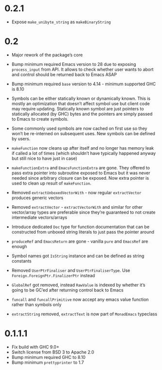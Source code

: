 # 0.2.1

- Expose `make_unibyte_string` as `makeBinaryString`

# 0.2

- Major rework of the package’s core

- Bump minimum required Emacs version to 28 due to exposing `process_input` from API. It allows to check whether user wants to abort and control should be returned back to Emacs ASAP

- Bump minimum required `base` version to 4.14 - minimum supported GHC is 8.10

- Symbols can be either statically known or dynamically known. This is mostly an optimization that doesn’t affect symbol use but client code may require updating. Statically known symbol are just pointers to statically allocated (by GHC) bytes and the pointers are simply passed to Emacs to create symbols.

- Some commonly used symbols are now cached on first use so they won’t be re-interned on subsequent uses. New symbols can be defined by users.

- `makeFunction` now cleans up after itself and no longer has memory leak if called a lot of times (which shouldn’t have typically happened anyway but still nice to have just in case)

- `makeFunctionExtra` and `EmacsFunctionExtra` are gone. They offered to pass extra pointer into subroutine exposed to Emacs but it was never needed since arbitrary closure can be exposed. Now extra pointer is used to clean up result of `makeFunction`.

- Removed `extractUnboxedVectorWith` - now regular `extractVector` produces generic vectors

- Removed `extractVector` - `extractVectorWith` and similar for other vector/array types are preferable since they’re guaranteed to not create intermediate vectors/arrays

- Introduce dedicated `Doc` type for function documentation that can be constructed from unboxed string literals to just pass the pointer around

- `produceRef` and `EmacsReturn` are gone - vanilla `pure` and `EmacsRef` are enough

- Symbol names got `IsString` instance and can be defined as string constants

- Removed `UserPtrFinaliser` and `UserPtrFinaliserType`. Use `Foreign.ForeignPtr.FinalizerPtr` instead

- `GlobalRef` got removed, instead `RawValue` is indexed by whether it’s going to be GC’ed after returning control back to Emacs

- `funcall` and `funcallPrimitive` now accept any emacs value function rather than symbols only

- `extractString` removed, `extractText` is now part of `MonadEmacs` typeclass

# 0.1.1.1

- Fix build with GHC 9.0+
- Switch license from BSD 3 to Apache 2.0
- Bump minimum required GHC to 8.10
- Bump minimum `prettyprinter` to 1.7
